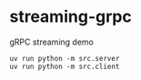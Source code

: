 # streaming-grpc
gRPC streaming demo

```
uv run python -m src.server
uv run python -m src.client
```

